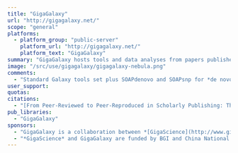 ```yaml
---
title: "GigaGalaxy"
url: "http://gigagalaxy.net/"
scope: "general"
platforms:
  - platform_group: "public-server"
    platform_url: "http://gigagalaxy.net/"
    platform_text: "GigaGalaxy"
summary: "GigaGalaxy hosts tools and data analyses from papers published in *[GigaScience](http://www.gigasciencejournal.com/)*."
image: "/src/use/gigagalaxy/gigagalaxy-nebula.png"
comments:
  - "Standard Galaxy tools set plus SOAPdenovo and SOAPsnp for *de novo* assembly and SNP calling."
user_support:
quotas:
citations:
  - "[From Peer-Reviewed to Peer-Reproduced in Scholarly Publishing: The Complementary Roles of Data Models and Workflows in Bioinformatics](https://doi.org/10.1371/journal.pone.0127612), Alejandra González-Beltrán, Peter Li, Jun Zhao, Maria Susana Avila-Garcia, Marco Roos, Mark Thompson, Eelke van der Horst, Rajaram Kaliyaperumal, Ruibang Luo, Tin-Lap Lee, Tak-wah Lam, Scott C. Edmunds, Susanna-Assunta Sansone, Philippe Rocca-Serra. *PLOS One*, Published: July 8, 2015, doi:10.1371/journal.pone.0127612"
pub_libraries:
  - "GigaGalaxy"
sponsors:
  - "GigaGalaxy is a collaboration between *[GigaScience](http://www.gigasciencejournal.com/)* and the [CUHK-BGI Innovation Institution of Trans-Omics (CBIIT)](http://www.cuhk.edu.hk/cbiit/) at the [Chinese University of Hong Kong](http://www.cuhk.edu.hk/)"
  - "*GigaScience* and GigaGalaxy are funded by BGI and China National Genbank."
---
```

